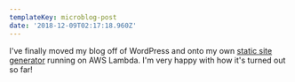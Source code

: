 ```yaml
---
templateKey: microblog-post
date: '2018-12-09T02:17:18.960Z'
---
```


I've finally moved my blog off of WordPress and onto my own [static site generator](https://github.com/mjm/serverless-blog) running on AWS Lambda. I'm very happy with how it's turned out so far!

